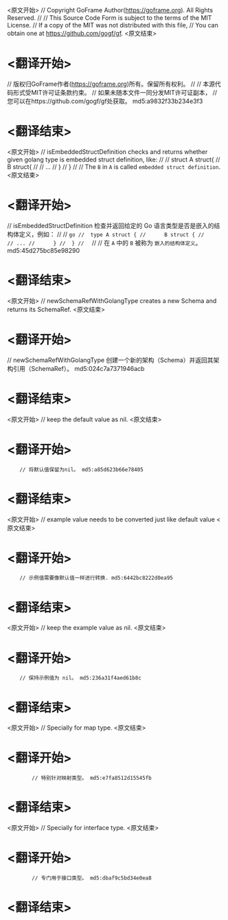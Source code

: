 
<原文开始>
// Copyright GoFrame Author(https://goframe.org). All Rights Reserved.
//
// This Source Code Form is subject to the terms of the MIT License.
// If a copy of the MIT was not distributed with this file,
// You can obtain one at https://github.com/gogf/gf.
<原文结束>

# <翻译开始>
// 版权归GoFrame作者(https://goframe.org)所有。保留所有权利。
//
// 本源代码形式受MIT许可证条款约束。
// 如果未随本文件一同分发MIT许可证副本，
// 您可以在https://github.com/gogf/gf处获取。 md5:a9832f33b234e3f3
# <翻译结束>


<原文开始>
// isEmbeddedStructDefinition checks and returns whether given golang type is embedded struct definition, like:
//
//	struct A struct{
//	    B struct{
//	        // ...
//	    }
//	}
//
// The `B` in `A` is called `embedded struct definition`.
<原文结束>

# <翻译开始>
// isEmbeddedStructDefinition 检查并返回给定的 Go 语言类型是否是嵌入的结构体定义，例如：
//
//	```go
//	type A struct {
//	    B struct {
//	        // ...
//	    }
//	}
//	```
//
// 在 `A` 中的 `B` 被称为 `嵌入的结构体定义`。 md5:45d275bc85e98290
# <翻译结束>


<原文开始>
// newSchemaRefWithGolangType creates a new Schema and returns its SchemaRef.
<原文结束>

# <翻译开始>
// newSchemaRefWithGolangType 创建一个新的架构（Schema）并返回其架构引用（SchemaRef）。 md5:024c7a7371946acb
# <翻译结束>


<原文开始>
// keep the default value as nil.
<原文结束>

# <翻译开始>
		// 将默认值保留为nil。 md5:a85d623b66e78405
# <翻译结束>


<原文开始>
// example value needs to be converted just like default value
<原文结束>

# <翻译开始>
		// 示例值需要像默认值一样进行转换. md5:6442bc8222d0ea95
# <翻译结束>


<原文开始>
// keep the example value as nil.
<原文结束>

# <翻译开始>
		// 保持示例值为 nil。 md5:236a31f4aed61b8c
# <翻译结束>


<原文开始>
// Specially for map type.
<原文结束>

# <翻译开始>
			// 特别针对映射类型。 md5:e7fa8512d15545fb
# <翻译结束>


<原文开始>
// Specially for interface type.
<原文结束>

# <翻译开始>
			// 专门用于接口类型。 md5:dbaf9c5bd34e0ea8
# <翻译结束>

